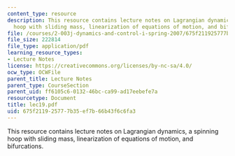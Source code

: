 ```yaml
---
content_type: resource
description: This resource contains lecture notes on Lagrangian dynamics, a spinning
  hoop with sliding mass, linearization of equations of motion, and bifurcations.
file: /courses/2-003j-dynamics-and-control-i-spring-2007/675f211925777b35ef7b66b43f6c6fa3_lec19.pdf
file_size: 222814
file_type: application/pdf
learning_resource_types:
- Lecture Notes
license: https://creativecommons.org/licenses/by-nc-sa/4.0/
ocw_type: OCWFile
parent_title: Lecture Notes
parent_type: CourseSection
parent_uid: ff6105c6-0132-46bc-ca99-ad17eebefe7a
resourcetype: Document
title: lec19.pdf
uid: 675f2119-2577-7b35-ef7b-66b43f6c6fa3
---
```

This resource contains lecture notes on Lagrangian dynamics, a spinning hoop with sliding mass, linearization of equations of motion, and bifurcations.